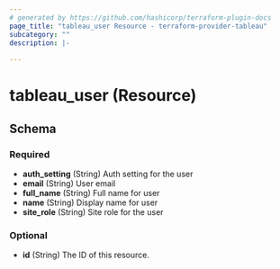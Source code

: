 ```yaml
---
# generated by https://github.com/hashicorp/terraform-plugin-docs
page_title: "tableau_user Resource - terraform-provider-tableau"
subcategory: ""
description: |-
  
---
```


# tableau_user (Resource)





<!-- schema generated by tfplugindocs -->
## Schema

### Required

- **auth_setting** (String) Auth setting for the user
- **email** (String) User email
- **full_name** (String) Full name for user
- **name** (String) Display name for user
- **site_role** (String) Site role for the user

### Optional

- **id** (String) The ID of this resource.


